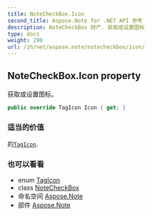 ```yaml
---
title: NoteCheckBox.Icon
second_title: Aspose.Note for .NET API 参考
description: NoteCheckBox 财产. 获取或设置图标
type: docs
weight: 290
url: /zh/net/aspose.note/notecheckbox/icon/
---
```

## NoteCheckBox.Icon property

获取或设置图标。

```csharp
public override TagIcon Icon { get; }
```

### 适当的价值

的[`TagIcon`](../../tagicon/).

### 也可以看看

* enum [TagIcon](../../tagicon/)
* class [NoteCheckBox](../)
* 命名空间 [Aspose.Note](../../notecheckbox/)
* 部件 [Aspose.Note](../../../)


